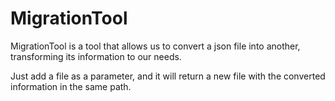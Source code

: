 # MigrationTool

MigrationTool is a tool that allows us to convert a json file into another, transforming its information to our needs.

Just add a file as a parameter, and it will return a new file with the converted information in the same path.